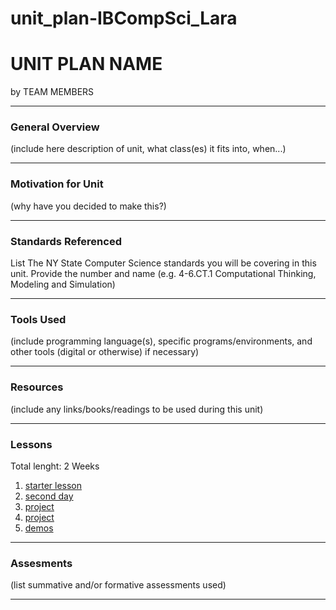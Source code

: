 # unit_plan-IBCompSci_Lara

# UNIT PLAN NAME
by TEAM MEMBERS

-----

### General Overview
(include here description of unit, what class(es) it fits into, when...)

---

### Motivation for Unit
(why have you decided to make this?)

---

### Standards Referenced
List The NY State Computer Science standards you will be covering in this unit. Provide the number and name (e.g. 4-6.CT.1 Computational Thinking, Modeling and Simulation)

---

### Tools Used
(include programming language(s), specific programs/environments, and other tools (digital or otherwise) if necessary)

---

### Resources
(include any links/books/readings to be used during this unit)

---

### Lessons
Total lenght: 2 Weeks
1. [starter lesson](lessons/01_start)
2. [second day](lessons/02_whatever)
3. [project](lessons/03_multi_day)
4. [project](lessons/03_multi_day)
5. [demos](lessons/05_demos)

---

### Assesments
(list summative and/or formative assessments used)

---
